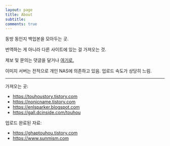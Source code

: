 ```yaml
---
layout: page
title: About
subtitle:
comments: true
---
```


동방 동인지 백업본을 모아두는 곳.

번역하는 게 아니라 다른 사이트에 있는 걸 가져오는 것.

제보 및 문의는 댓글을 달거나 <a href="https://github.com/rosenrose/rosenrose.github.io/issues">여기로.</a>

이미지 서버는 전적으로 개인 NAS에 의존하고 있음. 업로드 속도가 상당히 느림.

---

가져오는 곳:

  * https://touhoustory.tistory.com
  * https://nonicname.tistory.com
  * https://enlsparker.blogspot.com
  * https://gall.dcinside.com/touhou
  
  
업로드 완료된 자료:

  * https://ghaptouhou.tistory.com
  * https://www.sunmism.com